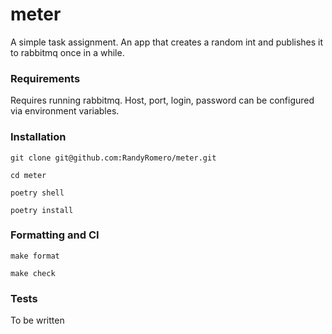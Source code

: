 # meter

A simple task assignment.
An app that creates a random int and publishes it to rabbitmq once
in a while.

### Requirements

Requires running rabbitmq. Host, port, login, password can be configured
via environment variables.

### Installation
`git clone git@github.com:RandyRomero/meter.git`

`cd meter`

`poetry shell`

`poetry install`

### Formatting and CI

`make format`

`make check`

### Tests

To be written